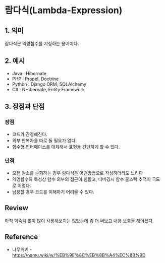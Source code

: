 # 람다식(Lambda-Expression)

## 1. 의미
람다식은 익명함수를 지칭하는 용어이다.

## 2. 예시
* Java : Hibernate
* PHP : Propel, Doctrine
* Python : Django ORM, SQLAlchemy
* C# : NHibernate, Entity Framework

## 3. 장점과 단점

### 장점
* 코드가 간결해진다.
* 외부 반복자를 따로 둘 필요가 없다.
* 함수형 인터페이스를 대체해서 표현을 간단하게 할 수 있다.

### 단점
* 모든 원소를 순회하는 경우 람다식은 어떤방법으로 작성하더라도 느리다
* 익명함수의 특성상 함수 외부의 접근이 힘들고, 디버깅시 함수 콜스택 추적이 극도로 어렵다.
* 남용할 경우 코드를 이해하기 어려울 수 있다.

## Review
아직 익숙치 않아 많이 사용해보지는 않았는데 좀 더 써보고 내용 보충을 해야겠다.

## Reference
* 나무위키 - https://namu.wiki/w/%EB%9E%8C%EB%8B%A4%EC%8B%9D
